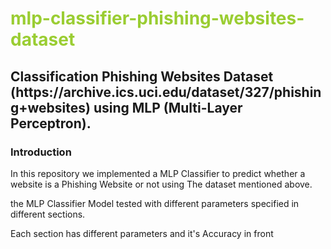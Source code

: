 <h1 style="color: Yellowgreen">mlp-classifier-phishing-websites-dataset</h1>
<h2>Classification Phishing Websites Dataset (https://archive.ics.uci.edu/dataset/327/phishing+websites) using MLP (Multi-Layer Perceptron).</h2>

<h3><b>Introduction</b></h3>
<p>In this repository we implemented a MLP Classifier to predict whether a website is a Phishing Website or not using The dataset mentioned above.</p>
<p>the MLP Classifier Model tested with different parameters specified in different sections.</p>
<p>Each section has different parameters and it's Accuracy in front</p>
